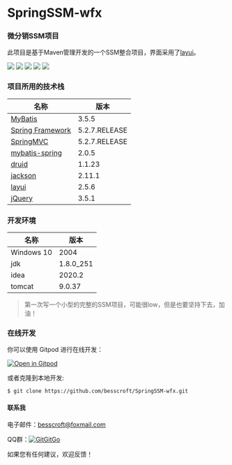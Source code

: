 # SpringSSM-wfx
### 微分销SSM项目

此项目是基于Maven管理开发的一个SSM整合项目，界面采用了[layui](https://www.layui.com/)。

[![](https://img.shields.io/badge/%E5%BC%80%E5%8F%91%E8%BF%9B%E5%BA%A6-%E5%BC%80%E5%8F%91%E4%B8%AD-brightgreen?style=flat-square)]() [![](https://img.shields.io/badge/license-MIT-green?style=flat-square)](https://github.com/besscroft/SpringSSM-wfx/blob/master/LICENSE) [![](https://img.shields.io/badge/%E5%8D%9A%E5%AE%A2-%E6%AC%A2%E8%BF%8E%E8%AE%BF%E9%97%AE-orange.svg?style=flat-square)](https://52bess.com/) [![](https://img.shields.io/badge/%E5%BE%AE%E4%BF%A1%E5%85%AC%E4%BC%97%E5%8F%B7-%E7%88%AA%E5%93%87%E6%B4%BE%E7%94%9F-lightgrey.svg?style=flat-square)]() [![](https://img.shields.io/badge/release-v1.0.0-orange?style=flat-square)]()

### 项目所用的技术栈

| 名称                                                         | 版本          |
| ------------------------------------------------------------ | ------------- |
| [MyBatis](https://mybatis.org/mybatis-3/zh/index.html)       | 3.5.5         |
| [Spring Framework](https://spring.io/projects/spring-framework#overview) | 5.2.7.RELEASE |
| [SpringMVC](https://docs.spring.io/spring/docs/current/spring-framework-reference/web.html) | 5.2.7.RELEASE |
| [mybatis-spring](https://mybatis.org/spring/zh/index.html)   | 2.0.5         |
| [druid](https://github.com/alibaba/druid)                    | 1.1.23        |
| [jackson](https://github.com/FasterXML/jackson)              | 2.11.1        |
| [layui](https://www.layui.com/)                              | 2.5.6         |
| [jQuery](https://jquery.com/)                                | 3.5.1         |

### 开发环境

| 名称       | 版本      |
| ---------- | --------- |
| Windows 10 | 2004      |
| jdk        | 1.8.0_251 |
| idea       | 2020.2    |
| tomcat     | 9.0.37    |

> 第一次写一个小型的完整的SSM项目，可能很low，但是也要坚持下去，加油！

### 在线开发
你可以使用 Gitpod 进行在线开发：
<p><a href="https://gitpod.io/#https://github.com/besscroft/SpringSSM-wfx" rel="nofollow"><img src="https://camo.githubusercontent.com/1eb1ddfea6092593649f0117f7262ffa8fbd3017/68747470733a2f2f676974706f642e696f2f627574746f6e2f6f70656e2d696e2d676974706f642e737667" alt="Open in Gitpod" data-canonical-src="https://gitpod.io/button/open-in-gitpod.svg" style="max-width:100%;"></a></p>

或者克隆到本地开发:

```
$ git clone https://github.com/besscroft/SpringSSM-wfx.git
```

#### 联系我

电子邮件：besscroft@foxmail.com

QQ群：<a target="_blank" href="https://qm.qq.com/cgi-bin/qm/qr?k=QGRHYDL2XE46mQMgl54WtIUl5pSuHVKP&jump_from=webapi"><img border="0" src="//pub.idqqimg.com/wpa/images/group.png" alt="GitGitGo" title="GitGitGo"></a>

如果您有任何建议，欢迎反馈！